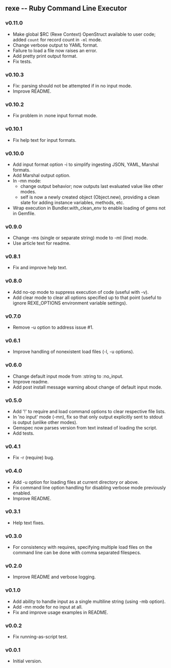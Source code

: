 ## rexe -- Ruby Command Line Executor


### v0.11.0

* Make global $RC (Rexe Context) OpenStruct available to user code; added `count` for record count in `-ml` mode.
* Change verbose output to YAML format.
* Failure to load a file now raises an error.
* Add pretty print output format.
* Fix tests.


### v0.10.3

* Fix: parsing should not be attempted if in no input mode.
* Improve README.

### v0.10.2

* Fix problem in :none input format mode.


### v0.10.1

* Fix help text for input formats.


### v0.10.0

* Add input format option -i to simplify ingesting JSON, YAML, Marshal formats.
* Add Marshal output option.
* In -mn mode:
  * change output behavior; now outputs last evaluated value like other modes.
  * self is now a newly created object (Object.new), providing a clean slate for adding instance variables, methods, etc.
* Wrap execution in Bundler.with_clean_env to enable loading of gems not in Gemfile.


### v0.9.0

* Change -ms (single or separate string) mode to -ml (line) mode.
* Use article text for readme.


### v0.8.1

* Fix and improve help text.


### v0.8.0

* Add no-op mode to suppress execution of code (useful with -v).
* Add clear mode to clear all options specified up to that point (useful to ignore REXE_OPTIONS environment variable settings).

### v0.7.0

* Remove -u option to address issue #1.


### v0.6.1

* Improve handling of nonexistent load files (-l, -u options).


### v0.6.0

* Change default input mode from :string to :no_input.
* Improve readme.
* Add post install message warning about change of default input mode.


### v0.5.0

* Add '!' to require and load command options to clear respective file lists.
* In 'no input' mode (-mn), fix so that only output explicitly sent to stdout is output (unlike other modes).
* Gemspec now parses version from text instead of loading the script.
* Add tests.

### v0.4.1

* Fix -r (require) bug.


### v0.4.0

* Add -u option for loading files at current directory or above.
* Fix command line option handling for disabling verbose mode previously enabled.
* Improve README.


### v0.3.1

* Help text fixes.


### v0.3.0

* For consistency with requires, specifying multiple load files on the command line can be done
  with comma separated filespecs.


### v0.2.0

* Improve README and verbose logging.

### v0.1.0

* Add ability to handle input as a single multiline string (using -mb option).
* Add -mn mode for no input at all.
* Fix and improve usage examples in README.


### v0.0.2

* Fix running-as-script test.


### v0.0.1

* Initial version.
